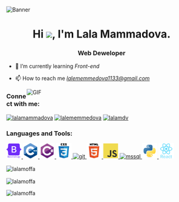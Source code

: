 <img align="center" alt="Banner" src="https://private-user-images.githubusercontent.com/140783772/283988765-68e29fe2-e7b0-45f3-8a33-e0c8f26959a7.gif?jwt=eyJhbGciOiJIUzI1NiIsInR5cCI6IkpXVCJ9.eyJpc3MiOiJnaXRodWIuY29tIiwiYXVkIjoicmF3LmdpdGh1YnVzZXJjb250ZW50LmNvbSIsImtleSI6ImtleTUiLCJleHAiOjE3MjQwNTg4NDksIm5iZiI6MTcyNDA1ODU0OSwicGF0aCI6Ii8xNDA3ODM3NzIvMjgzOTg4NzY1LTY4ZTI5ZmUyLWU3YjAtNDVmMy04YTMzLWUwYzhmMjY5NTlhNy5naWY_WC1BbXotQWxnb3JpdGhtPUFXUzQtSE1BQy1TSEEyNTYmWC1BbXotQ3JlZGVudGlhbD1BS0lBVkNPRFlMU0E1M1BRSzRaQSUyRjIwMjQwODE5JTJGdXMtZWFzdC0xJTJGczMlMkZhd3M0X3JlcXVlc3QmWC1BbXotRGF0ZT0yMDI0MDgxOVQwOTA5MDlaJlgtQW16LUV4cGlyZXM9MzAwJlgtQW16LVNpZ25hdHVyZT04NGZjOTdkY2UwMzhhNjUzZjQ2NjAxZThhNGMxMWJiM2Y2NmFjMGQwZTg2Nzg2OTE5MTE4M2E2NDk5Mjk4N2Y1JlgtQW16LVNpZ25lZEhlYWRlcnM9aG9zdCZhY3Rvcl9pZD0wJmtleV9pZD0wJnJlcG9faWQ9MCJ9.WgmKUlc_Nx6ODLsI1X-Nm-uvn8N71vpJLMPvP-Z3fTE" style="max-width: 100%; display: inline-block;" data-target="animated-image.originalImage">

<h1 align="center">Hi <img src="https://github-production-user-asset-6210df.s3.amazonaws.com/140783772/283729197-e405a9fc-2560-4dc8-95fb-9604ab45c136.gif?X-Amz-Algorithm=AWS4-HMAC-SHA256&X-Amz-Credential=AKIAVCODYLSA53PQK4ZA%2F20240819%2Fus-east-1%2Fs3%2Faws4_request&X-Amz-Date=20240819T105913Z&X-Amz-Expires=300&X-Amz-Signature=46f0948d8741280947c7a8763f7287fc41199f5ca61690e52586b8ea83d7054a&X-Amz-SignedHeaders=host&actor_id=144792332&key_id=0&repo_id=719935272" width="50px" style="max-width: 100%;" />, I'm Lala Mammadova.</h1>
<h3 align="center">Web Deweloper</h3>

- 🌱 I’m currently learning *Front-end*

- 📫 How to reach me *lalememmedova1133@gmail.com*

<img align="right" alt="GIF" src="https://raw.githubusercontent.com/rahul-jha98/rahul-jha98/main/techstack.gif" width="450px" style="max-width: 100%; display: inline-block;" data-target="animated-image.originalImage">

<h3 align="left">Connect with me:</h3>
<p align="left">
<a href="https://linkedin.com/in/lalamammadova" target="blank"><img align="center" src="https://raw.githubusercontent.com/rahuldkjain/github-profile-readme-generator/master/src/images/icons/Social/linked-in-alt.svg" alt="lalamammadova" height="30" width="40" /></a>
<a href="https://fb.com/lalememmedova" target="blank"><img align="center" src="https://raw.githubusercontent.com/rahuldkjain/github-profile-readme-generator/master/src/images/icons/Social/facebook.svg" alt="lalememmedova" height="30" width="40" /></a>
<a href="https://instagram.com/lalamdv" target="blank"><img align="center" src="https://raw.githubusercontent.com/rahuldkjain/github-profile-readme-generator/master/src/images/icons/Social/instagram.svg" alt="lalamdv" height="30" width="40" /></a>
</p>


<h3 align="left">Languages and Tools:</h3>
<p align="left"> <a href="https://getbootstrap.com" target="_blank" rel="noreferrer"> <img src="https://raw.githubusercontent.com/devicons/devicon/master/icons/bootstrap/bootstrap-plain-wordmark.svg" alt="bootstrap" width="40" height="40"/> </a> <a href="https://www.w3schools.com/cpp/" target="_blank" rel="noreferrer"> <img src="https://raw.githubusercontent.com/devicons/devicon/master/icons/cplusplus/cplusplus-original.svg" alt="cplusplus" width="40" height="40"/> </a> <a href="https://www.w3schools.com/cs/" target="_blank" rel="noreferrer"> <img src="https://raw.githubusercontent.com/devicons/devicon/master/icons/csharp/csharp-original.svg" alt="csharp" width="40" height="40"/> </a> <a href="https://www.w3schools.com/css/" target="_blank" rel="noreferrer"> <img src="https://raw.githubusercontent.com/devicons/devicon/master/icons/css3/css3-original-wordmark.svg" alt="css3" width="40" height="40"/> </a> <a href="https://git-scm.com/" target="_blank" rel="noreferrer"> <img src="https://www.vectorlogo.zone/logos/git-scm/git-scm-icon.svg" alt="git" width="40" height="40"/> </a> <a href="https://www.w3.org/html/" target="_blank" rel="noreferrer"> <img src="https://raw.githubusercontent.com/devicons/devicon/master/icons/html5/html5-original-wordmark.svg" alt="html5" width="40" height="40"/> </a> <a href="https://developer.mozilla.org/en-US/docs/Web/JavaScript" target="_blank" rel="noreferrer"> <img src="https://raw.githubusercontent.com/devicons/devicon/master/icons/javascript/javascript-original.svg" alt="javascript" width="40" height="40"/> </a> <a href="https://www.microsoft.com/en-us/sql-server" target="_blank" rel="noreferrer"> <img src="https://www.svgrepo.com/show/303229/microsoft-sql-server-logo.svg" alt="mssql" width="40" height="40"/> </a> <a href="https://www.python.org" target="_blank" rel="noreferrer"> <img src="https://raw.githubusercontent.com/devicons/devicon/master/icons/python/python-original.svg" alt="python" width="40" height="40"/> </a> <a href="https://reactjs.org/" target="_blank" rel="noreferrer"> <img src="https://raw.githubusercontent.com/devicons/devicon/master/icons/react/react-original-wordmark.svg" alt="react" width="40" height="40"/> </a> </p>

<p><img align="center" src="https://github-readme-stats.vercel.app/api/top-langs?username=lalamoffa&show_icons=true&locale=en&layout=compact" alt="lalamoffa" /></p>

<p><img align="center" src="https://github-readme-streak-stats.herokuapp.com/?user=lalamoffa&" alt="lalamoffa" /></p>
<p align="left"> <img src="https://komarev.com/ghpvc/?username=lalamoffa&label=Profile%20views&color=0e75b6&style=flat" alt="lalamoffa" /> </p>
